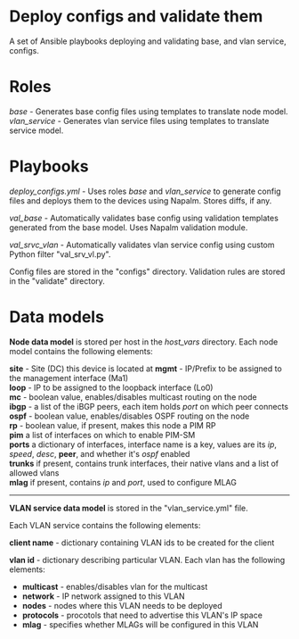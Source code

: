 # Deploy configs and validate them

A set of Ansible playbooks deploying and validating base, and vlan service, configs.

# Roles

*base* - Generates base config files using templates to translate node model.
*vlan_service* - Generates vlan service files using templates to translate service model.

# Playbooks

*deploy_configs.yml* - Uses roles *base* and *vlan_service* to generate config files and deploys them to the devices using Napalm. Stores diffs, if any.

*val_base* - Automatically validates base config using validation templates generated from the base model. Uses Napalm validation module.

*val_srvc_vlan* - Automatically validates vlan service config using custom Python filter "val_srv_vl.py". 

Config files are stored in the "configs" directory.
Validation rules are stored in the "validate" directory.

# Data models

**Node data model** is stored per host in the *host_vars* directory. Each node model contains the following elements:

__site__ - Site (DC) this device is located at
__mgmt__ - IP/Prefix to be assigned to the management interface (Ma1)  
__loop__ - IP to be assigned to the loopback interface (Lo0)  
__mc__ - boolean value, enables/disables multicast routing on the node  
__ibgp__ - a list of the iBGP peers, each item holds *port* on which peer connects
__ospf__ - boolean value, enables/disables OSPF routing on the node  
__rp__ - boolean value, if present, makes this node a PIM RP  
__pim__ a list of interfaces on which to enable PIM-SM  
__ports__ a dictionary of interfaces, interface name is a key, values are its _ip_, _speed_, _desc_, __peer__, and whether it's _ospf_ enabled  
__trunks__ if present, contains trunk interfaces, their native vlans and a list of allowed vlans  
__mlag__ if present, contains _ip_ and _port_, used to configure MLAG  

---

**VLAN service data model** is stored in the "vlan_service.yml" file.

Each VLAN service contains the following elements:

__client name__ - dictionary containing VLAN ids to be created for the client

__vlan id__ - dictionary describing particular VLAN. Each vlan has the following elements:
* __multicast__ - enables/disables vlan for the multicast
* __network__ - IP network assigned to this VLAN
* __nodes__ - nodes where this VLAN needs to be deployed
* __protocols__ - procotols that need to advertise this VLAN's IP space
* __mlag__ - specifies whether MLAGs will be configured in this VLAN